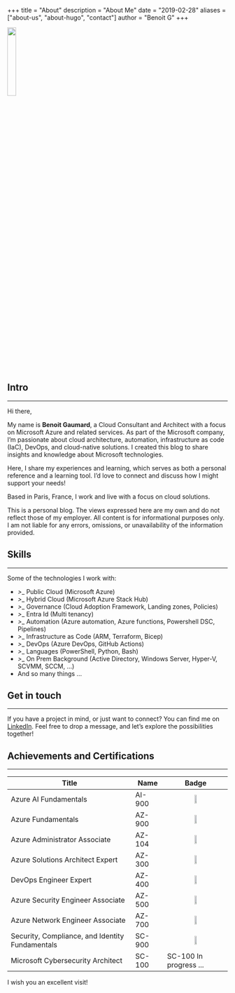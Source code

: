+++
title = "About"
description = "About Me"
date = "2019-02-28"
aliases = ["about-us", "about-hugo", "contact"]
author = "Benoit G"
+++

<img src="/images/Benoit.png" width="20%" height="20%">

## Intro
---

Hi there,

My name is **Benoit Gaumard**, a Cloud Consultant and Architect with a focus on Microsoft Azure and related services. As part of the Microsoft company, I’m passionate about cloud architecture, automation, infrastructure as code (IaC), DevOps, and cloud-native solutions. I created this blog to share insights and knowledge about Microsoft technologies.

Here, I share my experiences and learning, which serves as both a personal reference and a learning tool. I’d love to connect and discuss how I might support your needs!

Based in Paris, France, I work and live with a focus on cloud solutions.

This is a personal blog. The views expressed here are my own and do not reflect those of my employer. All content is for informational purposes only. I am not liable for any errors, omissions, or unavailability of the information provided.

## Skills
---

Some of the technologies I work with:

- _>__ Public Cloud (Microsoft Azure)
- _>__ Hybrid Cloud (Microsoft Azure Stack Hub)
- _>__ Governance (Cloud Adoption Framework, Landing zones, Policies)
- _>__ Entra Id (Multi tenancy)
- _>__ Automation (Azure automation, Azure functions, Powershell DSC, Pipelines)
- _>__ Infrastructure as Code (ARM, Terraform, Bicep)
- _>__ DevOps (Azure DevOps, GitHub Actions)
- _>__ Languages (PowerShell, Python, Bash)
- _>__ On Prem Background (Active Directory, Windows Server, Hyper-V, SCVMM, SCCM, ...)
- And so many things ...

## Get in touch
---

If you have a project in mind, or just want to connect? You can find me on [LinkedIn](https://www.linkedin.com/in/benoit-gaumard/). Feel free to drop a message, and let’s explore the possibilities together!

## Achievements and Certifications
---

| Title                           | Name                        | Badge                                                   |
|---------------------------------|-----------------------------|---------------------------------------------------------|
| Azure AI Fundamentals| AI-900                      | <center><img src="/images/badges/ai-900-badge.png" width="20%"></center> |
| Azure Fundamentals| AZ-900                      | <center><img src="/images/badges/az-900-badge.png" width="20%"></center> |
| Azure Administrator Associate| AZ-104                      | <center><img src="/images/badges/az-104-badge.png" width="20%"></center> |
| Azure Solutions Architect Expert| AZ-300                      | <center><img src="/images/badges/az-305-badge.png" width="20%"></center>|
| DevOps Engineer Expert| AZ-400                      | <center><img src="/images/badges/az-400-badge.png" width="20%"></center> |
| Azure Security Engineer Associate| AZ-500                     | <center><img src="/images/badges/az-500-badge.png" width="20%"></center> |
| Azure Network Engineer Associate| AZ-700                      | <center><img src="/images/badges/az-700-badge.png" width="20%"></center>|
| Security, Compliance, and Identity Fundamentals| SC-900                      | <center><img src="/images/badges/sc-900-badge.png" width="20%"></center>|
| Microsoft Cybersecurity Architect| SC-100                      | SC-100 In progress ...|

I wish you an excellent visit!
